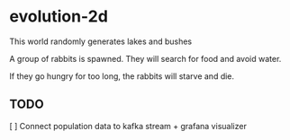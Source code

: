 # evolution-2d
This world randomly generates lakes and bushes

A group of rabbits is spawned. They will search for food and avoid water. 

If they go hungry for too long, the rabbits will starve and die. 

## TODO
[ ] Connect population data to kafka stream + grafana visualizer